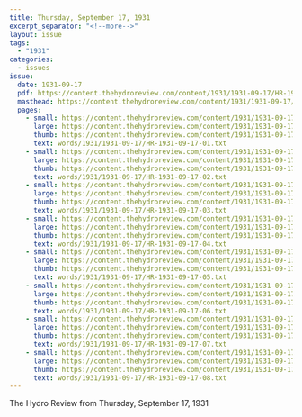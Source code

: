 ```yaml
---
title: Thursday, September 17, 1931
excerpt_separator: "<!--more-->"
layout: issue
tags:
  - "1931"
categories:
  - issues
issue:
  date: 1931-09-17
  pdf: https://content.thehydroreview.com/content/1931/1931-09-17/HR-1931-09-17.pdf
  masthead: https://content.thehydroreview.com/content/1931/1931-09-17/masthead/HR-1931-09-17.jpg
  pages:
    - small: https://content.thehydroreview.com/content/1931/1931-09-17/small/HR-1931-09-17-01.jpg
      large: https://content.thehydroreview.com/content/1931/1931-09-17/large/HR-1931-09-17-01.jpg
      thumb: https://content.thehydroreview.com/content/1931/1931-09-17/thumbnails/HR-1931-09-17-01.jpg
      text: words/1931/1931-09-17/HR-1931-09-17-01.txt
    - small: https://content.thehydroreview.com/content/1931/1931-09-17/small/HR-1931-09-17-02.jpg
      large: https://content.thehydroreview.com/content/1931/1931-09-17/large/HR-1931-09-17-02.jpg
      thumb: https://content.thehydroreview.com/content/1931/1931-09-17/thumbnails/HR-1931-09-17-02.jpg
      text: words/1931/1931-09-17/HR-1931-09-17-02.txt
    - small: https://content.thehydroreview.com/content/1931/1931-09-17/small/HR-1931-09-17-03.jpg
      large: https://content.thehydroreview.com/content/1931/1931-09-17/large/HR-1931-09-17-03.jpg
      thumb: https://content.thehydroreview.com/content/1931/1931-09-17/thumbnails/HR-1931-09-17-03.jpg
      text: words/1931/1931-09-17/HR-1931-09-17-03.txt
    - small: https://content.thehydroreview.com/content/1931/1931-09-17/small/HR-1931-09-17-04.jpg
      large: https://content.thehydroreview.com/content/1931/1931-09-17/large/HR-1931-09-17-04.jpg
      thumb: https://content.thehydroreview.com/content/1931/1931-09-17/thumbnails/HR-1931-09-17-04.jpg
      text: words/1931/1931-09-17/HR-1931-09-17-04.txt
    - small: https://content.thehydroreview.com/content/1931/1931-09-17/small/HR-1931-09-17-05.jpg
      large: https://content.thehydroreview.com/content/1931/1931-09-17/large/HR-1931-09-17-05.jpg
      thumb: https://content.thehydroreview.com/content/1931/1931-09-17/thumbnails/HR-1931-09-17-05.jpg
      text: words/1931/1931-09-17/HR-1931-09-17-05.txt
    - small: https://content.thehydroreview.com/content/1931/1931-09-17/small/HR-1931-09-17-06.jpg
      large: https://content.thehydroreview.com/content/1931/1931-09-17/large/HR-1931-09-17-06.jpg
      thumb: https://content.thehydroreview.com/content/1931/1931-09-17/thumbnails/HR-1931-09-17-06.jpg
      text: words/1931/1931-09-17/HR-1931-09-17-06.txt
    - small: https://content.thehydroreview.com/content/1931/1931-09-17/small/HR-1931-09-17-07.jpg
      large: https://content.thehydroreview.com/content/1931/1931-09-17/large/HR-1931-09-17-07.jpg
      thumb: https://content.thehydroreview.com/content/1931/1931-09-17/thumbnails/HR-1931-09-17-07.jpg
      text: words/1931/1931-09-17/HR-1931-09-17-07.txt
    - small: https://content.thehydroreview.com/content/1931/1931-09-17/small/HR-1931-09-17-08.jpg
      large: https://content.thehydroreview.com/content/1931/1931-09-17/large/HR-1931-09-17-08.jpg
      thumb: https://content.thehydroreview.com/content/1931/1931-09-17/thumbnails/HR-1931-09-17-08.jpg
      text: words/1931/1931-09-17/HR-1931-09-17-08.txt
---
```


The Hydro Review from Thursday, September 17, 1931

<!--more-->

